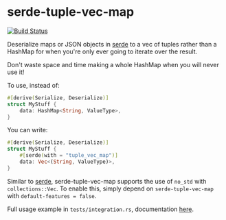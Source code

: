 serde-tuple-vec-map
================
[![Build Status][travis-image]][travis-builds]

Deserialize maps or JSON objects in [serde] to a vec of tuples rather than a HashMap for when you're only ever going to iterate over the result.

Don't waste space and time making a whole HashMap when you will never use it!

To use, instead of:

```rust
#[derive(Serialize, Deserialize)]
struct MyStuff {
    data: HashMap<String, ValueType>,
}

```

You can write:

```rust
#[derive(Serialize, Deserialize)]
struct MyStuff {
    #[serde(with = "tuple_vec_map")]
    data: Vec<(String, ValueType)>,
}
```

Similar to [serde], serde-tuple-vec-map supports the use of `no_std` with `collections::Vec`.
To enable this, simply depend on `serde-tuple-vec-map` with `default-features = false`.

Full usage example in `tests/integration.rs`, documentation [here][docs].

[travis-image]: https://travis-ci.org/daboross/serde-tuple-vec-map.svg?branch=master
[travis-builds]: https://travis-ci.org/daboross/serde-tuple-vec-map
[serde]: https://github.com/serde-rs/serde/
[docs]: https://dabo.guru/rust/tuple-vec-map/
